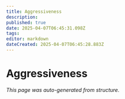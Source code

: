 ```yaml
---
title: Aggressiveness
description: 
published: true
date: 2025-04-07T06:45:31.098Z
tags: 
editor: markdown
dateCreated: 2025-04-07T06:45:28.883Z
---
```


# Aggressiveness

*This page was auto-generated from structure.*